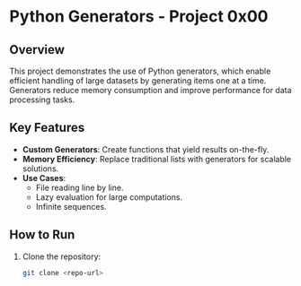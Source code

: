# Python Generators - Project 0x00

## Overview
This project demonstrates the use of Python generators, which enable efficient handling of large datasets by generating items one at a time. Generators reduce memory consumption and improve performance for data processing tasks.

## Key Features
- **Custom Generators**: Create functions that yield results on-the-fly.
- **Memory Efficiency**: Replace traditional lists with generators for scalable solutions.
- **Use Cases**:
  - File reading line by line.
  - Lazy evaluation for large computations.
  - Infinite sequences.

## How to Run
1. Clone the repository:
   ```bash
   git clone <repo-url>
